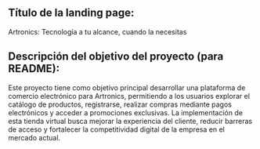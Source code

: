 ## Título de la landing page:
Artronics: Tecnología a tu alcance, cuando la necesitas

## Descripción del objetivo del proyecto (para README):
Este proyecto tiene como objetivo principal desarrollar una plataforma de comercio electrónico para Artronics, permitiendo a los usuarios explorar el catálogo de productos, registrarse, realizar compras mediante pagos electrónicos y acceder a promociones exclusivas. La implementación de esta tienda virtual busca mejorar la experiencia del cliente, reducir barreras de acceso y fortalecer la competitividad digital de la empresa en el mercado actual.
